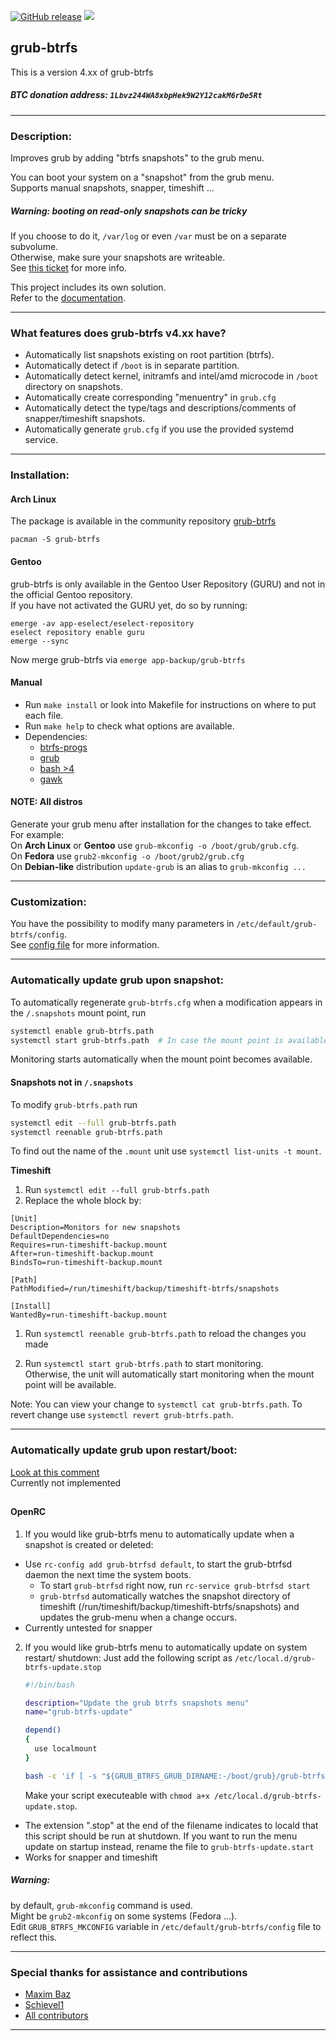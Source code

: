 [![GitHub release](https://img.shields.io/github/release/Antynea/grub-btrfs.svg)](https://github.com/Antynea/grub-btrfs/releases)
![](https://img.shields.io/github/license/Antynea/grub-btrfs.svg)

## grub-btrfs 

This is a version 4.xx of grub-btrfs
##### BTC donation address: `1Lbvz244WA8xbpHek9W2Y12cakM6rDe5Rt`
- - -
### Description:
Improves grub by adding "btrfs snapshots" to the grub menu.

You can boot your system on a "snapshot" from the grub menu.  
Supports manual snapshots, snapper, timeshift ...

##### Warning: booting on read-only snapshots can be tricky

If you choose to do it, `/var/log` or even `/var` must be on a separate subvolume.  
Otherwise, make sure your snapshots are writeable.  
See [this ticket](https://github.com/Antynea/grub-btrfs/issues/92) for more info.

This project includes its own solution.  
Refer to the [documentation](https://github.com/Antynea/grub-btrfs/blob/master/initramfs/readme.md).

- - -
### What features does grub-btrfs v4.xx have?
* Automatically list snapshots existing on root partition (btrfs).
* Automatically detect if `/boot` is in separate partition.
* Automatically detect kernel, initramfs and intel/amd microcode in `/boot` directory on snapshots.
* Automatically create corresponding "menuentry" in `grub.cfg`
* Automatically detect the type/tags and descriptions/comments of snapper/timeshift snapshots.
* Automatically generate `grub.cfg` if you use the provided systemd service.

- - -
### Installation:
#### Arch Linux
The package is available in the community repository [grub-btrfs](https://archlinux.org/packages/community/any/grub-btrfs/)
```
pacman -S grub-btrfs
```

#### Gentoo
grub-btrfs is only available in the Gentoo User Repository (GURU) and not in the official Gentoo repository.  
If you have not activated the GURU yet, do so by running:
```
emerge -av app-eselect/eselect-repository 
eselect repository enable guru 
emerge --sync 
```

Now merge grub-btrfs via 
`emerge app-backup/grub-btrfs`

#### Manual
* Run `make install` or look into Makefile for instructions on where to put each file.
* Run `make help` to check what options are available. 
* Dependencies:
  * [btrfs-progs](https://archlinux.org/packages/core/x86_64/btrfs-progs/)
  * [grub](https://archlinux.org/packages/core/x86_64/grub/)
  * [bash >4](https://archlinux.org/packages/core/x86_64/bash/)
  * [gawk ](https://archlinux.org/packages/core/x86_64/gawk/)

#### NOTE: All distros
Generate your grub menu after installation for the changes to take effect.  
For example:  
On **Arch Linux** or **Gentoo** use `grub-mkconfig -o /boot/grub/grub.cfg`.  
On **Fedora** use `grub2-mkconfig -o /boot/grub2/grub.cfg`  
On **Debian-like** distribution `update-grub` is an alias to `grub-mkconfig ...`
- - -
### Customization:

You have the possibility to modify many parameters in `/etc/default/grub-btrfs/config`.  
See [config file](https://github.com/Antynea/grub-btrfs/blob/master/config) for more information.

- - -
### Automatically update grub upon snapshot:
To automatically regenerate `grub-btrfs.cfg` when a modification appears in the `/.snapshots` mount point, run
```bash
systemctl enable grub-btrfs.path
systemctl start grub-btrfs.path  # In case the mount point is available already
```
Monitoring starts automatically when the mount point becomes available.
    
#### Snapshots not in `/.snapshots`
To modify `grub-btrfs.path` run
```bash
systemctl edit --full grub-btrfs.path
systemctl reenable grub-btrfs.path
```
To find out the name of the `.mount` unit use `systemctl list-units -t mount`.

**Timeshift**
1. Run `systemctl edit --full grub-btrfs.path`
1. Replace the whole block by:
```
[Unit]
Description=Monitors for new snapshots
DefaultDependencies=no
Requires=run-timeshift-backup.mount
After=run-timeshift-backup.mount
BindsTo=run-timeshift-backup.mount

[Path]
PathModified=/run/timeshift/backup/timeshift-btrfs/snapshots

[Install]
WantedBy=run-timeshift-backup.mount
```
1. Run `systemctl reenable grub-btrfs.path` to reload the changes you made

1. Run `systemctl start grub-btrfs.path` to start monitoring.<br>Otherwise, the unit will automatically start monitoring when the mount point will be available.  

Note:
You can view your change to `systemctl cat grub-btrfs.path`.
To revert change use `systemctl revert grub-btrfs.path`.

----
### Automatically update grub upon restart/boot:
[Look at this comment](https://github.com/Antynea/grub-btrfs/issues/138#issuecomment-766918328)  
Currently not implemented

##
#### OpenRC
1. If you would like grub-btrfs menu to automatically update when a snapshot is created or deleted:
* Use `rc-config add grub-btrfsd default`, to start the grub-btrfsd daemon the next time the system boots. 
	* To start `grub-btrfsd` right now, run `rc-service grub-btrfsd start`
	* `grub-btrfsd` automatically watches the snapshot directory of timeshift (/run/timeshift/backup/timeshift-btrfs/snapshots)
	and updates the grub-menu when a change occurs.
* Currently untested for snapper

2. If you would like grub-btrfs menu to automatically update on system restart/ shutdown:
Just add the following script as `/etc/local.d/grub-btrfs-update.stop`
	```bash
	#!/bin/bash
	
	description="Update the grub btrfs snapshots menu"
	name="grub-btrfs-update"
	
	depend()
	{
	  use localmount
	}
	
	bash -c 'if [ -s "${GRUB_BTRFS_GRUB_DIRNAME:-/boot/grub}/grub-btrfs.cfg" ]; then /etc/grub.d/41_snapshots-btrfs; else {GRUB_BTRFS_MKCONFIG:-grub-mkconfig} -o {GRUB_BTRFS_GRUB_DIRNAME:-/boot/grub}/grub.cfg; fi' 
	```
	
	Make your script executeable with `chmod a+x /etc/local.d/grub-btrfs-update.stop`.

* The extension ".stop" at the end of the filename indicates to locald that this script should be run at shutdown. 
 If you want to run the menu update on startup instead, rename the file to `grub-btrfs-update.start`
* Works for snapper and timeshift

##### Warning:
by default, `grub-mkconfig` command is used.  
Might be `grub2-mkconfig` on some systems (Fedora ...).   
Edit `GRUB_BTRFS_MKCONFIG` variable in `/etc/default/grub-btrfs/config` file to reflect this.
- - -
### Special thanks for assistance and contributions
* [Maxim Baz](https://github.com/maximbaz)
* [Schievel1](https://github.com/Antynea/grub-btrfs/discussions/173#discussioncomment-1438790)
* [All contributors](https://github.com/Antynea/grub-btrfs/graphs/contributors)
- - -
